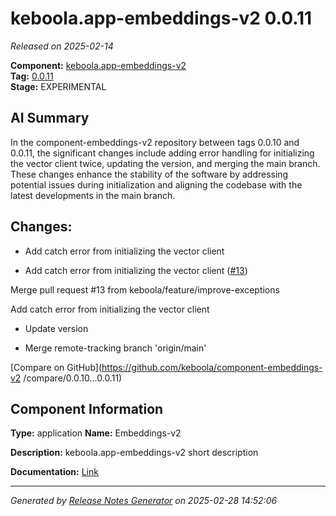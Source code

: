 #  keboola.app-embeddings-v2 0.0.11

_Released on 2025-02-14_

**Component:** [keboola.app-embeddings-v2](https://github.com/keboola/component-embeddings-v2)  
**Tag:** [0.0.11](https://github.com/keboola/component-embeddings-v2/releases/tag/0.0.11)  
**Stage:** EXPERIMENTAL


## AI Summary
In the component-embeddings-v2 repository between tags 0.0.10 and 0.0.11, the significant changes include adding error handling for initializing the vector client twice, updating the version, and merging the main branch. These changes enhance the stability of the software by addressing potential issues during initialization and aligning the codebase with the latest developments in the main branch.



## Changes:


- Add catch error from initializing the vector client 




- Add catch error from initializing the vector client ([#13](https://github.com/keboola/component-embeddings-v2/pull/13))

Merge pull request #13 from keboola/feature/improve-exceptions

Add catch error from initializing the vector client




- Update version 




- Merge remote-tracking branch 'origin/main' 




[Compare on GitHub](https://github.com/keboola/component-embeddings-v2
/compare/0.0.10...0.0.11)



## Component Information
**Type:** application
**Name:** Embeddings-v2

**Description:** keboola.app-embeddings-v2 short description


**Documentation:** [Link](https://github.com/keboola/component-embeddings-v2/blob/master/README.md)



---
_Generated by [Release Notes Generator](https://github.com/keboola/release-notes-generator)
on 2025-02-28 14:52:06_